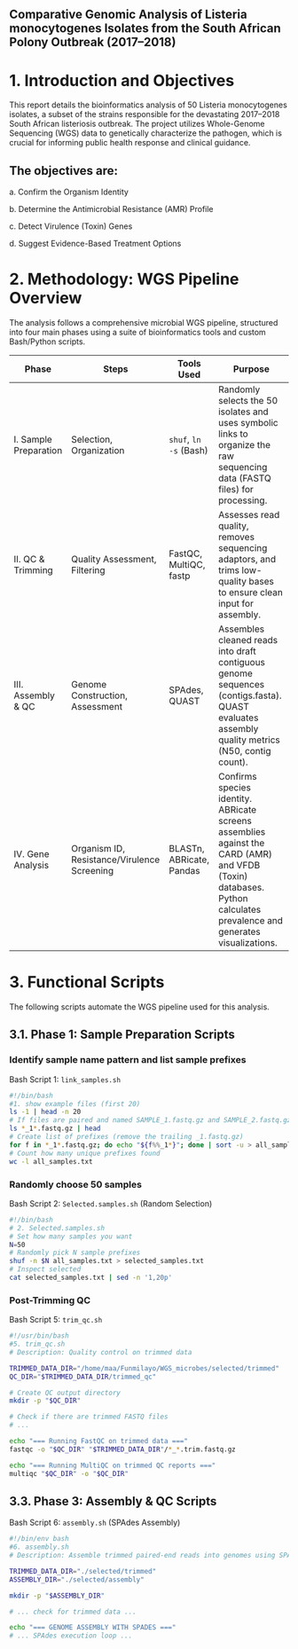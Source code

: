 ## Comparative Genomic Analysis of Listeria monocytogenes Isolates from the South African Polony Outbreak (2017–2018)
# 1. Introduction and Objectives
This report details the bioinformatics analysis of 50 Listeria monocytogenes isolates, a subset of the strains responsible for the devastating 2017–2018 South African listeriosis outbreak. The project utilizes Whole-Genome Sequencing (WGS) data to genetically characterize the pathogen, which is crucial for informing public health response and clinical guidance.

## The objectives are:
a. Confirm the Organism Identity

b. Determine the Antimicrobial Resistance (AMR) Profile

c. Detect Virulence (Toxin) Genes

d. Suggest Evidence-Based Treatment Options

# 2. Methodology: WGS Pipeline Overview
The analysis follows a comprehensive microbial WGS pipeline, structured into four main phases using a suite of bioinformatics tools and custom Bash/Python scripts.

| Phase | Steps | Tools Used | Purpose |
| --- | --- | --- | --- |
| I. Sample Preparation | Selection, Organization | `shuf`, `ln -s` (Bash) | Randomly selects the 50 isolates and uses symbolic links to organize the raw sequencing data (FASTQ files) for processing. |
| II. QC & Trimming | Quality Assessment, Filtering | FastQC, MultiQC, fastp | Assesses read quality, removes sequencing adaptors, and trims low-quality bases to ensure clean input for assembly.|
| III. Assembly & QC | Genome Construction, Assessment | SPAdes, QUAST | Assembles cleaned reads into draft contiguous genome sequences (contigs.fasta). QUAST evaluates assembly quality metrics (N50, contig count). |
| IV. Gene Analysis | Organism ID, Resistance/Virulence Screening | BLASTn, ABRicate, Pandas | Confirms species identity. ABRicate screens assemblies against the CARD (AMR) and VFDB (Toxin) databases. Python calculates prevalence and generates visualizations. |

# 3. Functional Scripts
The following scripts automate the WGS pipeline used for this analysis.
## 3.1. Phase 1: Sample Preparation Scripts
### Identify sample name pattern and list sample prefixes
Bash Script 1: `link_samples.sh` 
```bash
#!/bin/bash
#1. show example files (first 20)
ls -1 | head -n 20
# If files are paired and named SAMPLE_1.fastq.gz and SAMPLE_2.fastq.gz:
ls *_1*.fastq.gz | head
# Create list of prefixes (remove the trailing _1.fastq.gz)
for f in *_1*.fastq.gz; do echo "${f%%_1*}"; done | sort -u > all_samples.txt
# Count how many unique prefixes found
wc -l all_samples.txt
```
### Randomly choose 50 samples
Bash Script 2: `Selected.samples.sh` (Random Selection)

```bash
#!/bin/bash
# 2. Selected.samples.sh
# Set how many samples you want
N=50
# Randomly pick N sample prefixes
shuf -n $N all_samples.txt > selected_samples.txt
# Inspect selected
cat selected_samples.txt | sed -n '1,20p'
```

### Post-Trimming QC
Bash Script 5: `trim_qc.sh`

```bash
#!/usr/bin/bash
#5. trim_qc.sh
# Description: Quality control on trimmed data

TRIMMED_DATA_DIR="/home/maa/Funmilayo/WGS_microbes/selected/trimmed"
QC_DIR="$TRIMMED_DATA_DIR/trimmed_qc"

# Create QC output directory
mkdir -p "$QC_DIR"

# Check if there are trimmed FASTQ files
# ...

echo "=== Running FastQC on trimmed data ==="
fastqc -o "$QC_DIR" "$TRIMMED_DATA_DIR"/*_*.trim.fastq.gz

echo "=== Running MultiQC on trimmed QC reports ==="
multiqc "$QC_DIR" -o "$QC_DIR"
```

## 3.3. Phase 3: Assembly & QC Scripts
Bash Script 6: `assembly.sh` (SPAdes Assembly)

```bash
#!/bin/env bash
#6. assembly.sh
# Description: Assemble trimmed paired-end reads into genomes using SPAdes v3.13.1

TRIMMED_DATA_DIR="./selected/trimmed"
ASSEMBLY_DIR="./selected/assembly"

mkdir -p "$ASSEMBLY_DIR"

# ... check for trimmed data ...

echo "=== GENOME ASSEMBLY WITH SPADES ==="
# ... SPAdes execution loop ...
```

